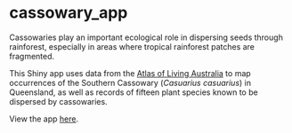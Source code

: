 # cassowary_app
Cassowaries play an important ecological role in dispersing seeds through rainforest, especially in areas where tropical rainforest patches are fragmented.  

This Shiny app uses data from the [Atlas of Living Australia](https://www.ala.org.au) to map occurrences of the Southern Cassowary (*Casuarius casuarius*) in Queensland, as well as records of fifteen plant species known to be dispersed by cassowaries.   

View the app [here]().
